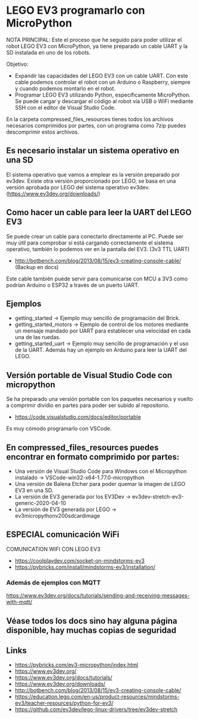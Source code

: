 # LEGO EV3 programarlo con MicroPython

NOTA PRINCIPAL: Este el proceso que he seguido para poder utilizar el robot LEGO EV3 con MicroPython, ya tiene preparado un cable UART y la SD instalada en uno de los robots.

Objetivo: 
- Expandir las capacidades del LEGO EV3 con un cable UART. Con este cable podemos controlar el robot con un Arduino o Raspberry, siempre y cuando podemos montarlo en el robot. 
- Programar LEGO EV3 utilizando Python, específicamente MicroPython. Se puede cargar y descargar el código al robot via USB o WiFi mediante SSH con el editor de Visual Studio Code.

En la carpeta compressed_files_resources tienes todos los archivos necesarios comprimidos por partes, con un programa como 7zip puedes descomprimir estos archivos.

## Es necesario instalar un sistema operativo en una SD

El sistema operativo que vamos a emplear es la versión preparado por ev3dev. Existe otra versión proporcionado por LEGO, se basa en una versión aprobada por LEGO del sistema operativo ev3dev. (https://www.ev3dev.org/downloads/)

## Como hacer un cable para leer la UART del LEGO EV3
Se puede crear un cable para conectarlo directamente al PC. Puede ser muy útil para comprobar si está cargando correctamente el sistema operativo, también lo podemos ver en la pantalla del EV3. (3v3 TTL UART) 
- http://botbench.com/blog/2013/08/15/ev3-creating-console-cable/ (Backup en docs) 

Este cable también puede servir para comunicarse con MCU a 3V3 como podrían Arduino o ESP32 a través de un puerto UART.

## Ejemplos
- getting_started        -> Ejemplo muy sencillo de programación del Brick.
- getting_started_motors -> Ejemplo de control de los motores mediante un mensaje mandado por UART para establecer una velocidad en cada una de las ruedas.
- getting_started_uart   -> Ejemplo muy sencillo de programación y el uso de la UART. Además hay un ejemplo en Arduino para leer la UART del LEGO.

## Versión portable de Visual Studio Code con micropython

Se ha preparado una versión portable con los paquetes necesarios y vuelto a comprimir dividio en partes para poder ser subido al repositorio.
- https://code.visualstudio.com/docs/editor/portable

Es muy cómodo programarlo con VSCode.

## En compressed_files_resources puedes encontrar en formato comprimido por partes:
- Una versión de Visual Studio Code para Windows con el Micropython instalado -> VSCode-win32-x64-1.77.0-micropython
- Una versión de Balena Etcher para poder quemar la imagen de LEGO EV3 en una SD.
- La versión de EV3 generada por los EV3Dev -> ev3dev-stretch-ev3-generic-2020-04-10
- La versión de EV3 generada por LEGO -> ev3micropythonv200sdcardimage

## ESPECIAL comunicación WiFi

COMUNICATION WIFI CON LEGO EV3
- https://coolplaydev.com/socket-on-mindstorms-ev3
- https://pybricks.com/install/mindstorms-ev3/installation/

### Además de ejemplos con MQTT

https://www.ev3dev.org/docs/tutorials/sending-and-receiving-messages-with-mqtt/

## Véase todos los docs sino hay alguna página disponible, hay muchas copias de seguridad

## Links
- https://pybricks.com/ev3-micropython/index.html
- https://www.ev3dev.org/  
- https://www.ev3dev.org/docs/tutorials/
- https://www.ev3dev.org/downloads/
- http://botbench.com/blog/2013/08/15/ev3-creating-console-cable/ 
- https://education.lego.com/en-us/product-resources/mindstorms-ev3/teacher-resources/python-for-ev3/
- https://github.com/ev3dev/lego-linux-drivers/tree/ev3dev-stretch
